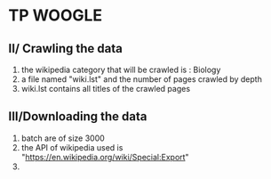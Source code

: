 # TP WOOGLE

## II/ Crawling the data

1. the wikipedia category that will be crawled is : Biology
2. a file named "wiki.lst" and the number of pages crawled by depth
3. wiki.lst contains all titles of the crawled pages

## III/Downloading the data

1. batch are of size 3000
2. the API of wikipedia used is "https://en.wikipedia.org/wiki/Special:Export"
3.
